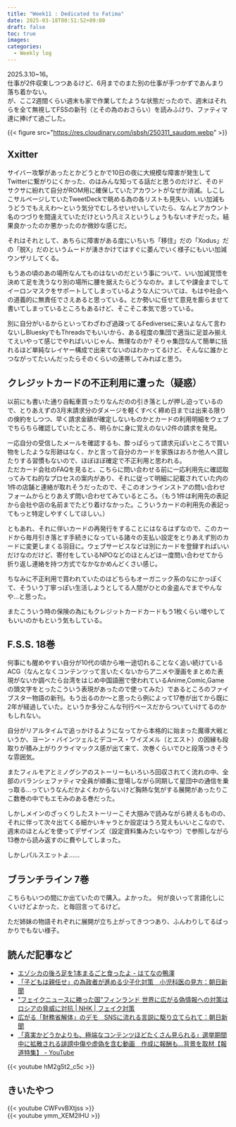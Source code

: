 ```yaml
---
title: "Week11 : Dedicated to Fatima"
date: 2025-03-18T00:51:52+09:00
draft: false
toc: true
images:
categories:
  - Weekly log
---
```


2025.3.10~16。  
仕事が2件収束しつつあるけど、6月までのまた別の仕事が手つかずであんまり落ち着かない。  
が、ここ2週間くらい週末も家で作業してたような状態だったので、週末はそれらを全て無視してFSSの新刊（とその為のおさらい）を読みふけり、ファティマ達に捧げて過ごした。

{{< figure src="https://res.cloudinary.com/isbsh/250311_saudqm.webp" >}}

<!--more-->

## Xxitter

サイバー攻撃があったとかどうとかで10日の夜に大規模な障害が発生してTwitterに繋がりにくかった、のはみんな知ってる話だと思うのだけど、そのドサクサに紛れて自分がROM用に確保していたアカウントがなぜか消滅。しこしこサルベージしていたTweetDeckで眺める為の各リストも見失い、いい加減もうどうでもええわ～という気分でむしろせいせいしていたら、なんとアカウント名のつづりを間違えていただけという凡ミスというしょうもないオチだった。結果良かったのか悪かったのか微妙な感じだ。

それはそれとして、あちらに障害がある度にいちいち「移住」だの「Xodus」だの「脱X」だのというムードが湧きかけてはすぐに萎んでいく様子にもいい加減ウンザリしてくる。

もうあの頃のあの場所なんてものはないのだという事について、いい加減覚悟を決めて足を洗うなり別の場所に腰を据えたらどうなのか。ましてや課金までしてイーロンマスクをサポートしてしまっているような人については、もはや社会への道義的に無責任でさえあると思っている。とか勢いに任せて意見を膨らませて書いてしまっているところもあるけど、そこそこ本気で思っている。

別に自分がいるからといってわざわざ過疎ってるFediverseに来いよなんて言わないしBlueskyでもThreadsでもいいから、ある程度の集団で適当に足並み揃えてえいやって感じでやればいいじゃん、無理なのか? そりゃ集団なんて簡単に括れるほど単純なレイヤー構成で出来てないのはわかってるけど、そんなに誰かとつながってたいんだったらそのくらいの連帯してみればと思う。

## クレジットカードの不正利用に遭った（疑惑）

以前にも書いた通り自転車買ったりなんだのの引き落としが押し迫っているので、とりあえずの3月末請求分のダメージを軽くすべく締め日までは出来る限りの倹約をしつつ、早く請求金額が確定しないものかとカードの利用明細をウェブでちらちら確認していたところ、明らかに身に覚えのない2件の請求を発見。

一応自分の受信したメールを確認するも、酔っぱらって請求元ぽいところで買い物をしたような形跡はなく、かと言って自分のカードを家族はおろか他人へ貸したりする習慣もないので、ほぼほぼ確定で不正利用と思われる。  
ただカード会社のFAQを見ると、こちらに問い合わせる前に一応利用先に確認取ってみてね的なプロセスの案内があり、それに従って明細に記載されていた内の1件の店舗と連絡が取れそうだったので、そこのオンラインストアの問い合わせフォームからとりあえず問い合わせてみているところ。（もう1件は利用先の表記から会社や店の名前までたどり着けなかった。こういうカードの利用先の表記ってもっと特定しやすくしてほしい。）

ともあれ、それに伴いカードの再発行をすることにはなるはずなので、このカードから毎月引き落とす手続きになっている諸々の支払い設定をとりあえず別のカードに変更しまくる羽目に。ウェブサービスなどは別にカードを登録すればいいだけなのだけど、寄付をしているNPOなどのほとんどは一度問い合わせてから折り返し連絡を持つ方式でなかなかめんどくさい感じ。

ちなみに不正利用で買われていたのはどちらもオーガニック系のなにかっぽくて、そういう丁寧っぽい生活しようとしてる人間がひとの金盗んでまでやんなや…と思った。

またこういう時の保険の為にもクレジットカードカードもう1枚くらい増やしてもいいのかもという気もしている。

## F.S.S. 18巻

何事にも醒めやすい自分が10代の頃から唯一途切れることなく追い続けているACG（なんとなくコンテンツって言いたくないからアニメや漫画をまとめた表現がないか調べたら台湾をはじめ中国語圏で使われているAnime,Comic,Gameの頭文字をとったこういう表現があったので使ってみた）であるところのファイブスター物語の新刊。もう出るのか～と思ったら例によって17巻が出てから既に2年が経過していた。というか多分こんな刊行ペースだからついていけてるのかもしれない。

自分がリアルタイムで追っかけるようになってから本格的に始まった魔導大戦というか、ヨーン・バインツェルとデコース・ワイズメル（とエスト）の因縁も段取りが積み上がりクライマックス感が出て来て、次巻くらいでひと段落つきそうな雰囲気。

またフィルモアとミノグシアのストーリーもいろいろ回収されてく流れの中、全部のバランシェファティマ全員が順番に登場しながら同期して星団中の通信を乗っ取る…っていうなんだかよくわからないけど胸熱な気がする展開があったりここ数巻の中でもエモみのある巻だった。

しかしメインのざっくりしたストーリーこそ大掴みで読みながら終えるものの、それに伴って次々出てくる細かいキャラとか設定はうろ覚えもいいとこなので、週末のほとんどを使ってデザインズ（設定資料集みたいなやつ）で参照しながら13巻から読み返すのに費やしてしまった。

しかしパルスエットよ……

## ブランチライン 7巻

こちらもいつの間にか出ていたので購入。よかった。
何が良いって言語化しにくいけどよかった、と毎回言ってるけど。

ただ姉妹の物語それぞれに展開が立ち上がってきつつあり、ふんわりしてるばっかりでもない様子。

## 読んだ記事など

- [エゾシカの後ろ足を1本まるごと食ったよ - はてなの鴨澤](https://kamosawa.hatenablog.com/entry/2025/01/18/181250)
- [「子どもは親任せ」の為政者が進める少子化対策　小児科医の見方：朝日新聞](https://digital.asahi.com/articles/AST2B0SSQT2BUTFL003M.html)
- ["フェイクニュースに勝った国"フィンランド 世界に広がる偽情報への対策は ロシアの脅威に対抗 | NHK | フェイク対策](https://www3.nhk.or.jp/news/html/20250315/k10014749031000.html)
- [ 広がる「財務省解体」のデモ　SNSに流れる言説に駆り立てられて：朝日新聞](https://digital.asahi.com/articles/AST3G1V44T3GPQIP03WM.html?ptoken=01JPHBD9V3MAGKG6GE5KQEDJR1)
- [「真実かどうかよりも、極端なコンテンツほどたくさん見られる」選挙期間中に拡散される誹謗中傷や虚偽を含む動画　作成に報酬も…背景を取材【報道特集】 - YouTube](https://www.youtube.com/watch?v=hM2g5t2_c5c)

{{< youtube hM2g5t2_c5c >}}

## きいたやつ
{{< youtube CWFvvBXtjss >}}  
{{< youtube ymm_XEM2IHU >}}  